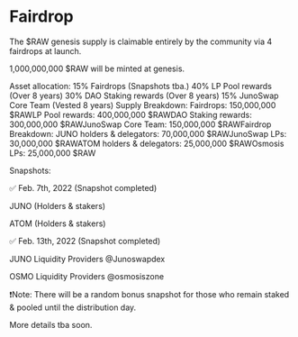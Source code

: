 # Fairdrop

The $RAW genesis supply is claimable entirely by the community via 4 fairdrops at launch.

1,000,000,000 $RAW will be minted at genesis.&#x20;

Asset allocation: 15% Fairdrops (Snapshots tba.) 40% LP Pool rewards (Over 8 years) 30% DAO Staking rewards (Over 8 years) 15% JunoSwap Core Team (Vested 8 years) Supply Breakdown: Fairdrops: 150,000,000 $RAWLP Pool rewards: 400,000,000 $RAWDAO Staking rewards: 300,000,000 $RAWJunoSwap Core Team: 150,000,000 $RAWFairdrop Breakdown: JUNO holders & delegators: 70,000,000 $RAWJunoSwap LPs: 30,000,000 $RAWATOM holders & delegators: 25,000,000 $RAWOsmosis LPs: 25,000,000 $RAW



Snapshots:



✅ Feb. 7th, 2022 (Snapshot completed)

JUNO (Holders & stakers)

ATOM (Holders & stakers)



✅ Feb. 13th, 2022 (Snapshot completed)

JUNO Liquidity Providers @Junoswapdex

OSMO Liquidity Providers @osmosiszone



❗️Note: There will be a random bonus snapshot for those who remain staked & pooled until the distribution day.

More details tba soon.
